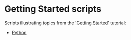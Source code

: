 # Getting Started scripts

Scripts illustrating topics from the ['Getting Started'](https://help.smartling.com/hc/en-us/articles/1260804661570-Getting-Started) tutorial:

* [Python](python)
